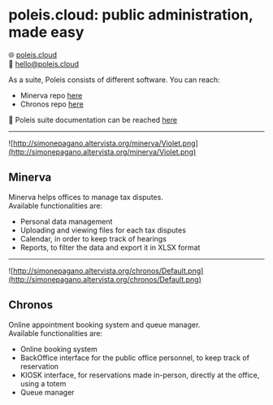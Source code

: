 # poleis.cloud: public administration, made easy

🌐 [poleis.cloud](https://poleis.cloud)  
📧 [hello@poleis.cloud](mailto:hello@poleis.cloud)

As a suite, Poleis consists of different software.
You can reach:
- Minerva repo [here](https://github.com/paghos/poleis-minerva)
- Chronos repo [here](https://github.com/paghos/poleis-chronos)

📑 Poleis suite documentation can be reached [here](https://docs.poleis.cloud)

------------------------------------------------------------------------------
![http://simonepagano.altervista.org/minerva/Violet.png](http://simonepagano.altervista.org/minerva/Violet.png)

## Minerva

Minerva helps offices to manage tax disputes.  
Available functionalities are:
- Personal data management
- Uploading and viewing files for each tax disputes
- Calendar, in order to keep track of hearings
- Reports, to filter the data and export it in XLSX format

------------------------------------------------------------------------------
![http://simonepagano.altervista.org/chronos/Default.png](http://simonepagano.altervista.org/chronos/Default.png)

## Chronos

Online appointment booking system and queue manager.  
Available functionalities are:
- Online booking system
- BackOffice interface for the public office personnel, to keep track of reservation
- KIOSK interface, for reservations made in-person, directly at the office, using a totem
- Queue manager
